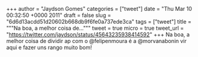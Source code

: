 
+++
author = "Jaydson Gomes"
categories = ["tweet"]
date = "Thu Mar 10 00:32:50 +0000 2011"
draft = false
slug = "6d6d13acdd51d20602b668db9f6fe0a737ede3ca"
tags = ["tweet"]
title = """Na boa, a melhor coisa de..."""
tweet = true
micro = true
tweet_url = "https://twitter.com/jaydson/status/45643235938414592"
+++
Na boa, a melhor coisa de dividir ap com o @felipenmoura é a @morvanabonin vir aqui e fazer uns rango muito bom!
